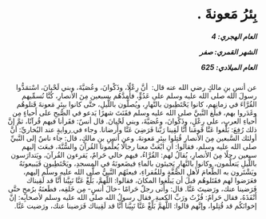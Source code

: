 <h1 dir="rtl">بِئرُ مَعونةَ .</h1>

<h5 dir="rtl">العام الهجري:  4

الشهر القمري: صفر

العام الميلادي: 625</h5>

<p dir="rtl">عن أنسِ بنِ مالكٍ رضي الله عنه قال:  أنَّ رِعْلًا، وذَكْوانَ، وعُصَيَّةَ، وبني لَحْيانَ، اسْتمَدُّوا رسولَ الله صلى الله عليه وسلم على عَدُوٍّ، فأَمدَّهُم بسبعين مِنَ الأنصارِ، كُنَّا نُسمِّيهم القُرَّاءَ في زمانِهم، كانوا يَحْتَطِبون بالنَّهارِ، ويُصلُّون باللَّيلِ، حتَّى كانوا ببِئرِ مَعونةَ قَتلوهُم وغَدَروا بهم، فبلَغ النَّبيَّ صلى الله عليه وسلم فقَنَتَ شهرًا يَدعو في الصُّبحِ على أَحياءٍ مِن أَحياءِ العربِ، على رِعْلٍ، وذَكْوانَ، وعُصَيَّةَ، وبني لَحْيانَ. قال أنسٌ: فقَرأنا فيهم قُرآنًا، ثمَّ إنَّ ذلك رُفِعَ: بَلِّغوا عَنَّا قَومَنا أَنَّا لَقِينا رَبَّنا فَرَضِيَ عَنَّا وأَرضانا. وجاء في ِروايةٍ عند البُخاريِّ: أنَّ أولئك السَّبعين مِنَ الأنصارِ قُتِلوا ببِئرِ مَعونةَ. وعن أنسِ بنِ مالكٍ، قال: جاء ناسٌ إلى النَّبيِّ صلى الله عليه وسلم، فقالوا: أَنِ ابْعَثْ معنا رجالًا يُعلِّمونا القُرآنَ والسُّنَّةَ، فبعَث إليهم سبعين رجلًا مِنَ الأنصارِ، يُقالُ لهم: القُرَّاءُ، فيهم خالي حَرامٌ، يَقرءون القُرآنَ، ويَتدارَسون باللَّيلِ يَتعلَّمون، وكانوا بالنَّهارِ يَجيئون بالماءِ فيضَعونَهُ في المسجدِ، ويَحْتَطِبون فَيَبيعونَهُ ويَشْتَرون به الطَّعامَ لأَهلِ الصُّفَّةِ وللفُقراءِ، فبعثَهُم النَّبيُّ صلَّى الله عليه وسلَّم إليهم، فعَرَضوا لهم فقَتَلوهُم قبلَ أن يَبلُغوا المكانَ، فقالوا: اللَّهمَّ، بَلِّغْ عَنَّا نَبِيَّنا أَنَّا قد لَقِيناك فَرَضينا عنك، ورَضيتَ عَنَّا. قال: وأَتى رجلٌ حَرامًا -خالَ أنسٍ- مِن خَلفِه، فطَعنَهُ برُمحٍ حتَّى أَنْفَذَهُ، فقال حَرامٌ: فُزْتُ ورَبِّ الكعبةِ. فقال رسولُ الله صلى الله عليه وسلم لأصحابِه: إنَّ إخوانَكُم قد قُتِلوا، وإنَّهم قالوا: اللَّهمَّ بَلِّغْ عَنَّا نَبِيَّنا أَنَّا قد لَقِيناك فَرَضينا عنك، ورَضيت عَنَّا.</p></br>
